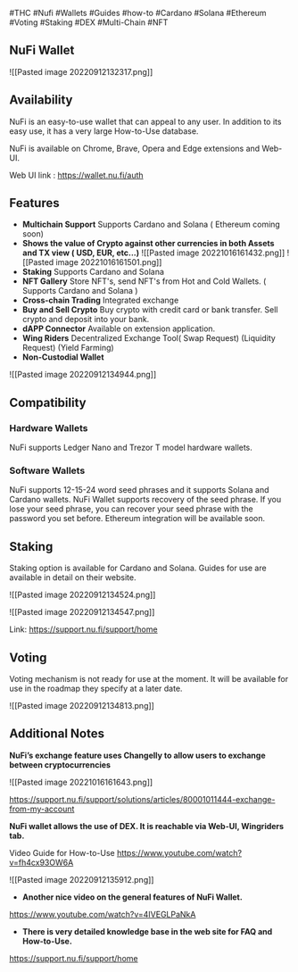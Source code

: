 #THC #Nufi #Wallets #Guides #how-to #Cardano #Solana #Ethereum #Voting #Staking #DEX #Multi-Chain #NFT




## NuFi Wallet




![[Pasted image 20220912132317.png]]



## Availability

NuFi is an easy-to-use wallet that can appeal to any user. In addition to its easy use, it has a very large How-to-Use database. 

NuFi is available on Chrome, Brave, Opera and Edge extensions and Web-UI.

Web UI link : https://wallet.nu.fi/auth



## Features

- **Multichain Support**
Supports Cardano and Solana ( Ethereum coming soon)
- **Shows the value of Crypto against other currencies in both Assets and TX view
( USD, EUR, etc...)**
![[Pasted image 20221016161432.png]]
![[Pasted image 20221016161501.png]]
- **Staking**
Supports Cardano and Solana
- **NFT Gallery**
Store NFT's, send NFT's from Hot and Cold Wallets. ( Supports Cardano and Solana )
- **Cross-chain Trading**
Integrated exchange
- **Buy and Sell Crypto**
Buy crypto with credit card or bank transfer. Sell crypto and deposit into your bank. 
- **dAPP Connector**
Available on extension application.
- **Wing Riders**
Decentralized Exchange Tool( Swap Request) (Liquidity Request) (Yield Farming)
- **Non-Custodial Wallet**


![[Pasted image 20220912134944.png]]




## Compatibility

### Hardware Wallets

NuFi supports Ledger Nano and Trezor T model hardware wallets.


### Software Wallets

NuFi supports 12-15-24 word seed phrases and it supports Solana and Cardano wallets.
NuFi Wallet supports recovery of the seed phrase. If you lose your seed phrase, you can recover your seed phrase with the password you set before.
Ethereum integration will be available soon.




## Staking

  
Staking option is available for Cardano and Solana. Guides for use are available in detail on their website.

![[Pasted image 20220912134524.png]]


![[Pasted image 20220912134547.png]]

Link: https://support.nu.fi/support/home


## Voting

Voting mechanism is not ready for use at the moment. It will be available for use in the roadmap they specify at a later date.

![[Pasted image 20220912134813.png]]


## Additional Notes

**NuFi’s exchange feature uses Changelly to allow users to exchange between cryptocurrencies**

![[Pasted image 20221016161643.png]]

https://support.nu.fi/support/solutions/articles/80001011444-exchange-from-my-account



**NuFi wallet allows the use of DEX. It is reachable via Web-UI, Wingriders tab.**

Video Guide for How-to-Use
https://www.youtube.com/watch?v=fh4cx93OW6A

![[Pasted image 20220912135912.png]]




- **Another nice video on the general features of NuFi Wallet.**

https://www.youtube.com/watch?v=4IVEGLPaNkA


  
- **There is  very detailed knowledge base in the web site for FAQ and How-to-Use.**

https://support.nu.fi/support/home


